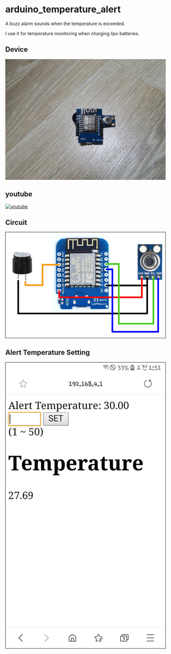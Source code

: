 # arduino_temperature_alert
A buzz alarm sounds when the temperature is exceeded.

I use it for temperature monitoring when charging lipo batteries.

## Device

![device](image/device.jpg)

## youtube

[![youtube](https://img.youtube.com/vi/f1dtH6AfRHU/0.jpg)](https://www.youtube.com/watch?v=f1dtH6AfRHU)

## Circuit

![circuit](image/temperature_alert.jpg)

## Alert Temperature Setting

![setting](image/setting.jpg)
